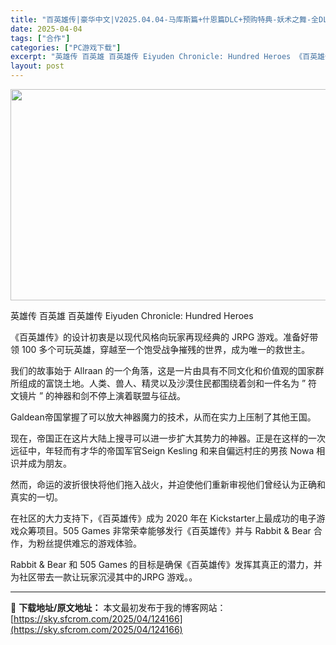```yaml
---
title: "百英雄传|豪华中文|V2025.04.04-马库斯篇+什恩篇DLC+预购特典-妖术之舞-全DLC+修改器|解压即撸|"
date: 2025-04-04
tags: ["合作"]
categories: ["PC游戏下载"]
excerpt: "英雄传 百英雄 百英雄传 Eiyuden Chronicle: Hundred Heroes 《百英雄传》的设计初衷是以现代风格向玩家再现经典的 JRPG 游戏。准备好带领 100 多个可玩英雄，穿越至一个饱受战争摧残的世界，成为唯一的救世主。 我们的故事始于 Allraan 的一个角落，这是一片由&hellip;"
layout: post
---
```


<img class="aligncenter size-full wp-image-124125" src="https://sky.sfcrom.com/wp-content/uploads/2025/04/2025040409284660.webp" alt="" width="600" height="338" />

英雄传 百英雄 百英雄传 Eiyuden Chronicle: Hundred Heroes

《百英雄传》的设计初衷是以现代风格向玩家再现经典的 JRPG 游戏。准备好带领 100 多个可玩英雄，穿越至一个饱受战争摧残的世界，成为唯一的救世主。

我们的故事始于 Allraan 的一个角落，这是一片由具有不同文化和价值观的国家群所组成的富饶土地。人类、兽人、精灵以及沙漠住民都围绕着剑和一件名为 ” 符文镜片 ” 的神器和剑不停上演着联盟与征战。

Galdean帝国掌握了可以放大神器魔力的技术，从而在实力上压制了其他王国。

现在，帝国正在这片大陆上搜寻可以进一步扩大其势力的神器。正是在这样的一次远征中，年轻而有才华的帝国军官Seign Kesling 和来自偏远村庄的男孩 Nowa 相识并成为朋友。

然而，命运的波折很快将他们拖入战火，并迫使他们重新审视他们曾经认为正确和真实的一切。

在社区的大力支持下，《百英雄传》成为 2020 年在 Kickstarter上最成功的电子游戏众筹项目。505 Games 非常荣幸能够发行《百英雄传》并与 Rabbit &amp; Bear 合作，为粉丝提供难忘的游戏体验。

Rabbit &amp; Bear 和 505 Games 的目标是确保《百英雄传》发挥其真正的潜力，并为社区带去一款让玩家沉浸其中的JRPG 游戏。。

---
📖 **下载地址/原文地址：** 本文最初发布于我的博客网站：[https://sky.sfcrom.com/2025/04/124166](https://sky.sfcrom.com/2025/04/124166)
